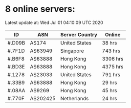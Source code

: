 # 8 online servers:

Latest update at: Wed Jul 01 04:10:09 UTC 2020

| ID | ASN | Server Country | Online |
| -- | --- | -------------- | ------ |
| #.D09B | AS174 | United States | 38 hrs |
| #.7F1D | AS63949 | Singapore | 743 hrs |
| #.B6F8 | AS63888 | Hong Kong | 3306 hrs |
| #.BD3E | AS63888 | Hong Kong | 4375 hrs |
| #.1278 | AS23033 | United States | 791 hrs |
| #.33B9 | AS63888 | Hong Kong | 29 hrs |
| #.08AA | AS9269 | Hong Kong | 45 hrs |
| #.770F | AS202425 | Netherlands | 24 hrs |

